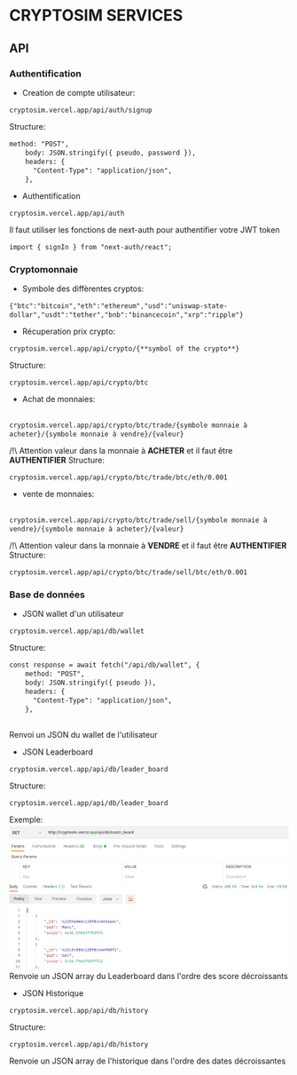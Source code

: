 # CRYPTOSIM SERVICES
## API


### Authentification

- Creation de compte utilisateur:
```
cryptosim.vercel.app/api/auth/signup
```
Structure:
```
method: "POST",
    body: JSON.stringify({ pseudo, password }),
    headers: {
      "Content-Type": "application/json",
    },
```

- Authentification
```
cryptosim.vercel.app/api/auth
```
Il faut utiliser les fonctions de next-auth pour authentifier votre JWT token
```
import { signIn } from "next-auth/react";
```



### Cryptomonnaie
- Symbole des diffèrentes cryptos:
```
{"btc":"bitcoin","eth":"ethereum","usd":"uniswap-state-dollar","usdt":"tether","bnb":"binancecoin","xrp":"ripple"}
```

- Récuperation prix crypto:
```
cryptosim.vercel.app/api/crypto/{**symbol of the crypto**}
```
Structure: 
```
cryptosim.vercel.app/api/crypto/btc
```

- Achat de monnaies:
```

cryptosim.vercel.app/api/crypto/btc/trade/{symbole monnaie à acheter}/{symbole monnaie à vendre}/{valeur}

```
/!\ Attention valeur dans la monnaie à **ACHETER** et il faut être **AUTHENTIFIER**
Structure:
```
cryptosim.vercel.app/api/crypto/btc/trade/btc/eth/0.001
```

- vente de monnaies:
```

cryptosim.vercel.app/api/crypto/btc/trade/sell/{symbole monnaie à vendre}/{symbole monnaie à acheter}/{valeur}

```
/!\ Attention valeur dans la monnaie à **VENDRE** et il faut être **AUTHENTIFIER**
Structure:
```
cryptosim.vercel.app/api/crypto/btc/trade/sell/btc/eth/0.001
```

### Base de données

- JSON wallet d'un utilisateur
```
cryptosim.vercel.app/api/db/wallet
```
Structure:
```
const response = await fetch("/api/db/wallet", {
    method: "POST",
    body: JSON.stringify({ pseudo }),
    headers: {
      "Content-Type": "application/json",
    },
    
```
Renvoi un JSON du wallet de l'utilisateur

- JSON Leaderboard
```
cryptosim.vercel.app/api/db/leader_board
```
Structure:
```
cryptosim.vercel.app/api/db/leader_board

```
Exemple:
![png](doc.png)
Renvoie un JSON array du Leaderboard dans l'ordre des score décroissants 

- JSON Historique
```
cryptosim.vercel.app/api/db/history
```
Structure:
```
cryptosim.vercel.app/api/db/history

```
Renvoie un JSON array de l'historique dans l'ordre des dates décroissantes







